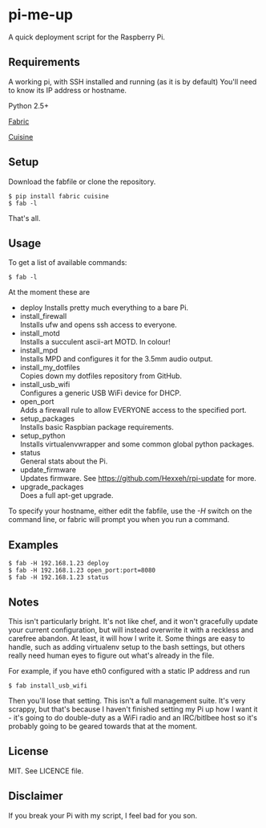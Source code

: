 pi-me-up
========

A quick deployment script for the Raspberry Pi.

Requirements
------------

A working pi, with SSH installed and running (as it is by default)
You'll need to know its IP address or hostname.

Python 2.5+

[Fabric](http://fabfile.org) 

[Cuisine](https://github.com/sebastien/cuisine)


Setup
-----

Download the fabfile or clone the repository.

    $ pip install fabric cuisine
    $ fab -l

That's all.

Usage
-----

To get a list of available commands:

    $ fab -l

At the moment these are
* deploy
  Installs pretty much everything to a bare Pi.
* install\_firewall     
  Installs ufw and opens ssh access to everyone.
* install\_motd         
  Installs a succulent ascii-art MOTD. In colour!
* install\_mpd          
  Installs MPD and configures it for the 3.5mm audio output.
* install\_my\_dotfiles  
  Copies down my dotfiles repository from GitHub.
* install\_usb\_wifi     
  Configures a generic USB WiFi device for DHCP.
* open\_port            
  Adds a firewall rule to allow EVERYONE access to the specified port.
* setup\_packages       
  Installs basic Raspbian package requirements.
* setup\_python         
  Installs virtualenvwrapper and some common global python packages.
* status               
  General stats about the Pi.
* update\_firmware      
  Updates firmware. See https://github.com/Hexxeh/rpi-update for more.
* upgrade\_packages     
  Does a full apt-get upgrade.

To specify your hostname, either edit the fabfile, use the _-H_ switch on the 
command line, or fabric will prompt you when you run a command.

Examples
--------

    $ fab -H 192.168.1.23 deploy
    $ fab -H 192.168.1.23 open_port:port=8080
    $ fab -H 192.168.1.23 status


Notes
-----

This isn't particularly bright. It's not like chef, and it won't gracefully 
update your current configuration, but will instead overwrite it with a 
reckless and carefree abandon. At least, it will how I write it.
Some things are easy to handle, such as adding virtualenv setup to the bash
settings, but others really need human eyes to figure out what's already in the
file.

For example, if you have eth0 configured with a static IP address and run

    $ fab install_usb_wifi

Then you'll lose that setting. This isn't a full management suite.
It's very scrappy, but that's because I haven't finished setting my Pi up how
I want it - it's going to do double-duty as a WiFi radio and an IRC/bitlbee host
so it's probably going to be geared towards that at the moment.

License
-------

MIT. See LICENCE file.

Disclaimer
----------

If you break your Pi with my script, I feel bad for you son.
